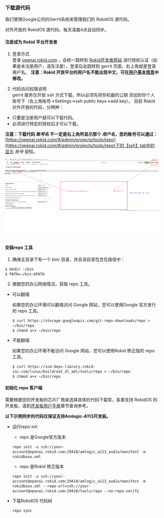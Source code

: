 ### 下载源代码

我们使用Google公司的Gerrit系统来管理我们的 RokidOS 源代码。

对外开放的 RokidOS 源代码，每天凌晨4点自动同步。

#### 注册成为 Rokid 平台开发者

1. 登录方式<br>
登录 [openai.rokid.com](http://openai.rokid.com) ，会统一跳转到 [Rokid开发者网站](https://developer-account.rokid.com) 进行授权认证（如果是未注册用户，请先注册），登录后会跳转到 gerrit 页面，右上角就是登录用户名。
**注意：Rokid 开放平台的用户名不能出现中文，可在[用户基本信息](https://account.rokid.com/#/setting/base)中修改。**

2. 代码访问权限说明<br>
gerrit 服务仅开放 ssh 方式下载，所以必须先将你机器的公钥 添加到你个人账号下（右上角账号->Settings->ssh public keys->add key）。
目前 Rokid 对外开放的代码，分两种：<br>
  - 只要是注册用户就可以下载代码。<br>
  - 必须进行特定的授权后才可以下载。<br>

**注意：下载代码 *账号名* 不一定是右上角所显示那个 *用户名*，您的账号可以通过：**[https://openai.rokid.com/#/admin/projects/tools/repo](https://openai.rokid.com/#/admin/projects/tools/repo)下的【ssh】tab中的显示 *账号* 获知。

![示例图](../../files/gerrit_setting.png)

#### 安装repo 工具

1. 确保主目录下有一个 bin/ 目录，并且该目录包含在路径中：
```
$ mkdir ~/bin
$ PATH=~/bin:$PATH
```
2. 根据您的办公网络情况，获取 repo 工具。
  * 可以翻墙 

    如果您的办公环境可以翻墙访问 Google 网站，您可以使用Google 官方发行的 repo 工具。
    ```
    $ curl https://storage.googleapis.com/git-repo-downloads/repo > ~/bin/repo
    $ chmod a+x ~/bin/repo
    ```

  * 不能翻墙

    如果您的办公环境不能访问 Google 网站，您可以使用Rokid 修正版的 repo 工具。
    ```
    $ curl https://scm-deps-library.rokid-inc.com/linux/buildroot_dl_aml/tools/repo > ~/bin/repo
    $ chmod a+x ~/bin/repo
    ```

#### 初始化 repo 客户端

需要根据您的开发板的芯片厂商来选择具体的代码下载库，各类支持 RokidOS 的开发板，请到[开发板用户手册](../../reference/dev_board/board_list.html)章节查询参考。

**以下示例同步的代码仅保证支持Amlogic-A113开发板。**

* 运行repo init
	* repo 是Google官方版本

	```
	repo init -u ssh://your-account@openai.rokid.com:29418/amlogic_a113_audio/manifest -m rokidbase.xml
	```

	* repo 是Rokid 修正版本

	```
	repo init -u ssh://your-account@openai.rokid.com:29418/amlogic_a113_audio/manifest -m rokidbase.xml --repo-url=ssh://your-account@openai.rokid.com:29418/tools/repo --no-repo-verify
	```

* 下载RokidOS 代码树
	```
	repo sync
	```
